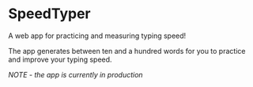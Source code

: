 # SpeedTyper
A web app for practicing and measuring typing speed!

The app generates between ten and a hundred words
for you to practice and improve your typing speed.

*NOTE - the app is currently in production* 
